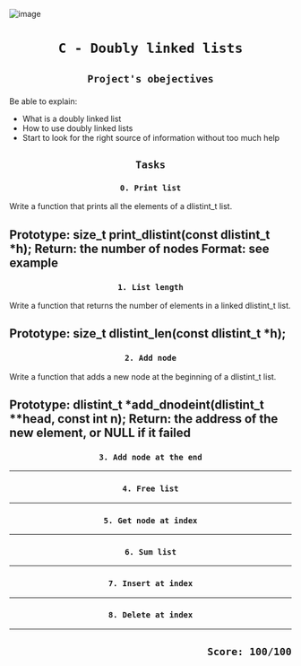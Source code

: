 ![image](https://www.thecrazyprogrammer.com/wp-content/uploads/2015/09/Doubly-Linked-List-in-C-and-C-.gif)

# <p align=center>`C - Doubly linked lists`</p>
## <p align=center> `Project's obejectives` </p>
Be able to explain:
- What is a doubly linked list
- How to use doubly linked lists
- Start to look for the right source of information without too much help

## <p align=center>`Tasks`</p>

### <p align=center>`0. Print list`</p>
Write a function that prints all the elements of a dlistint_t list.

Prototype: size_t print_dlistint(const dlistint_t *h);
Return: the number of nodes
Format: see example
----------------------------------------
### <p align=center>`1. List length`</p>
Write a function that returns the number of elements in a linked dlistint_t list.

Prototype: size_t dlistint_len(const dlistint_t *h);
----------------------------------------
### <p align=center>`2. Add node`</p>
Write a function that adds a new node at the beginning of a dlistint_t list.

Prototype: dlistint_t *add_dnodeint(dlistint_t **head, const int n);
Return: the address of the new element, or NULL if it failed
----------------------------------------
### <p align=center>`3. Add node at the end`</p>
----------------------------------------
### <p align=center>`4. Free list`</p>
----------------------------------------
### <p align=center>`5. Get node at index`</p>
----------------------------------------
### <p align=center>`6. Sum list`</p>
----------------------------------------
### <p align=center>`7. Insert at index`</p>
----------------------------------------
### <p align=center>`8. Delete at index`</p>
----------------------------------------


## <p align=right>`Score: 100/100`</p>
